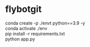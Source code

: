 # flybotgit

conda create -p ./envt python==3.9 -y  
conda activate ./env  
pip install -r requirements.txt  
python app.py
